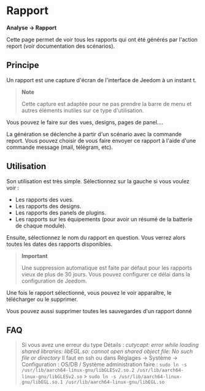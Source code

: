 # Rapport

**Analyse → Rapport**

Cette page permet de voir tous les rapports qui ont été générés par l'action report (voir documentation des scénarios).

## Principe

Un rapport est une capture d'écran de l'interface de Jeedom à un instant t.

> **Note**
>
> Cette capture est adaptée pour ne pas prendre la barre de menu et autres éléments inutiles sur ce type d'utilisation.

Vous pouvez le faire sur des vues, designs, pages de panel....

La génération se déclenche à partir d'un scénario avec la commande report.
Vous pouvez choisir de vous faire envoyer ce rapport à l'aide d'une commande message (mail, télégram, etc).

## Utilisation

Son utilisation est très simple. Sélectionnez sur la gauche si vous voulez voir :

- Les rapports des vues.
- Les rapports des designs.
- Les rapports des panels de plugins.
- Les rapports sur les équipements (pour avoir un résumé de la batterie de chaque module).

Ensuite, sélectionnez le nom du rapport en question. Vous verrez alors toutes les dates des rapports disponibles.

> **Important**
>
> Une suppression automatique est faite par défaut pour les rapports vieux de plus de 30 jours. Vous pouvez configurer ce délai dans la configuration de Jeedom.

Une fois le rapport sélectionné, vous pouvez le voir apparaître, le télécharger ou le supprimer.

Vous pouvez aussi supprimer toutes les sauvegardes d'un rapport donné

## FAQ

> Si vous avez une erreur du type Détails :
> _cutycapt: error while loading shared libraries: libEGL.so: cannot open shared object file: No such file or directory_
> Il faut en ssh ou dans Réglages → Système → Configuration : OS/DB / Système administration faire :
> `sudo ln -s /usr/lib/aarch64-linux-gnu/libGLESv2.so.2 /usr/lib/aarch64-linux-gnu/libGLESv2.so` > `sudo ln -s /usr/lib/aarch64-linux-gnu/libEGL.so.1 /usr/lib/aarch64-linux-gnu/libEGL.so`
